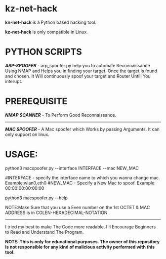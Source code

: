 # kz-net-hack
**kn-net-hack** is a Python based hacking tool. 

**kz-net-hack** is only compatible in Linux. 


**PYTHON SCRIPTS**
==================

***ARP-SPOOFER***  - arp_spoofer.py help you to automate Reconnaissance Using NMAP and Helps you in finding your target. Once the target is found and chosen. 
It Will continuously spoof your target and Router Untill You interupt.

PREREQUISITE 
================

***NMAP SCANNER*** - To Perform Good Reconnaissance.

------------------------------------------------

***MAC SPOOFER*** - A Mac spoofer which Works by passing Arguments. It can only support on linux.

USAGE:
=====
python3 macspoofer.py --interface INTERFACE --mac NEW_MAC 

#INTERFACE - specify the interface name to which you wanna change mac. Example:wlan0,eth0
#NEW_MAC - Specify a New Mac to spoof. Example: 00:00:00:00:00:00

python3 macspoofer.py --help

NOTE:Make Sure that you use a Even number on the 1st OCTET & MAC ADDRESS is in COLEN-HEXADECIMAL-NOTATION

---------------------------------------------------

I tried my best to make The Code more readable. I'll Encourage Beginners to Read and Understand The Program.

**NOTE: This is only for educational purposes. The owner of this repository is not responsible for any kind of malicious activity performed with this tool.** 
